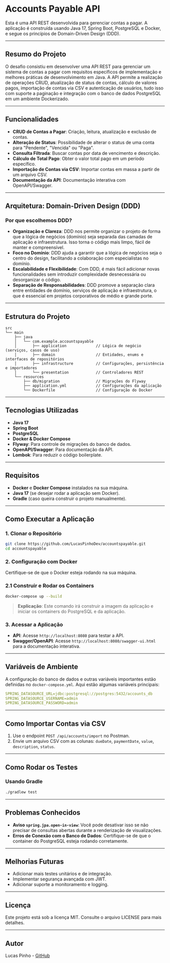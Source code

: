 
# Accounts Payable API

Esta é uma API REST desenvolvida para gerenciar contas a pagar. A aplicação é construída usando Java 17, Spring Boot, PostgreSQL e Docker, e segue os princípios de Domain-Driven Design (DDD).

---

## Resumo do Projeto

O desafio consistiu em desenvolver uma API REST para gerenciar um sistema de contas a pagar com requisitos específicos de implementação e melhores práticas de desenvolvimento em Java. A API permite a realização de operações CRUD, atualização de status de contas, cálculo de valores pagos, importação de contas via CSV e autenticação de usuários, tudo isso com suporte a paginação e integração com o banco de dados PostgreSQL em um ambiente Dockerizado.

---

## Funcionalidades

- **CRUD de Contas a Pagar**: Criação, leitura, atualização e exclusão de contas.
- **Alteração de Status**: Possibilidade de alterar o status de uma conta para "Pendente", "Vencida" ou "Paga".
- **Consulta Filtrada**: Buscar contas por data de vencimento e descrição.
- **Cálculo de Total Pago**: Obter o valor total pago em um período específico.
- **Importação de Contas via CSV**: Importar contas em massa a partir de um arquivo CSV.
- **Documentação da API**: Documentação interativa com OpenAPI/Swagger.

---

## Arquitetura: Domain-Driven Design (DDD)

### Por que escolhemos DDD?

- **Organização e Clareza**: DDD nos permite organizar o projeto de forma que a lógica de negócios (domínio) seja separada das camadas de aplicação e infraestrutura. Isso torna o código mais limpo, fácil de manter e compreensível.
- **Foco no Domínio**: DDD ajuda a garantir que a lógica de negócios seja o centro do design, facilitando a colaboração com especialistas no domínio.
- **Escalabilidade e Flexibilidade**: Com DDD, é mais fácil adicionar novas funcionalidades sem introduzir complexidade desnecessária ou desorganizar o código.
- **Separação de Responsabilidades**: DDD promove a separação clara entre entidades de domínio, serviços de aplicação e infraestrutura, o que é essencial em projetos corporativos de médio e grande porte.

---

## Estrutura do Projeto

```
src
└── main
    ├── java
    │   └── com.example.accountspayable
    │       ├── application             // Lógica de negócio (serviços, casos de uso)
    │       ├── domain                  // Entidades, enums e interfaces de repositórios
    │       ├── infrastructure          // Configurações, persistência e importadores
    │       └── presentation            // Controladores REST
    └── resources
        ├── db/migration                // Migrações do Flyway
        ├── application.yml             // Configurações da aplicação
        └── Dockerfile                  // Configuração do Docker
```

---

## Tecnologias Utilizadas

- **Java 17**
- **Spring Boot**
- **PostgreSQL**
- **Docker & Docker Compose**
- **Flyway**: Para controle de migrações do banco de dados.
- **OpenAPI/Swagger**: Para documentação da API.
- **Lombok**: Para reduzir o código boilerplate.

---

## Requisitos

- **Docker** e **Docker Compose** instalados na sua máquina.
- **Java 17** (se desejar rodar a aplicação sem Docker).
- **Gradle** (caso queira construir o projeto manualmente).

---

## Como Executar a Aplicação

### 1. Clonar o Repositório

```bash
git clone https://github.com/LucasPinhoDev/accountspayable.git
cd accountspayable
```

### 2. Configuração com Docker

Certifique-se de que o Docker esteja rodando na sua máquina.

### 2.1 Construir e Rodar os Containers

```bash
docker-compose up --build
```

> **Explicação**: Este comando irá construir a imagem da aplicação e iniciar os containers do PostgreSQL e da aplicação.

### 3. Acessar a Aplicação

- **API**: Acesse `http://localhost:8080` para testar a API.
- **Swagger/OpenAPI**: Acesse `http://localhost:8080/swagger-ui.html` para a documentação interativa.

---

## Variáveis de Ambiente

A configuração do banco de dados e outras variáveis importantes estão definidas no `docker-compose.yml`. Aqui estão algumas variáveis principais:

```yaml
SPRING_DATASOURCE_URL=jdbc:postgresql://postgres:5432/accounts_db
SPRING_DATASOURCE_USERNAME=admin
SPRING_DATASOURCE_PASSWORD=admin
```

---

## Como Importar Contas via CSV

1. Use o endpoint `POST /api/accounts/import` no Postman.
2. Envie um arquivo CSV com as colunas: `dueDate`, `paymentDate`, `value`, `description`, `status`.

---

## Como Rodar os Testes

### Usando Gradle

```bash
./gradlew test
```

---

## Problemas Conhecidos

- **Aviso `spring.jpa.open-in-view`**: Você pode desativar isso se não precisar de consultas abertas durante a renderização de visualizações.
- **Erros de Conexão com o Banco de Dados**: Certifique-se de que o container do PostgreSQL esteja rodando corretamente.

---

## Melhorias Futuras

- Adicionar mais testes unitários e de integração.
- Implementar segurança avançada com JWT.
- Adicionar suporte a monitoramento e logging.

---

## Licença

Este projeto está sob a licença MIT. Consulte o arquivo LICENSE para mais detalhes.

---

## Autor

Lucas Pinho - [GitHub](https://github.com/LucasPinhoDev)
